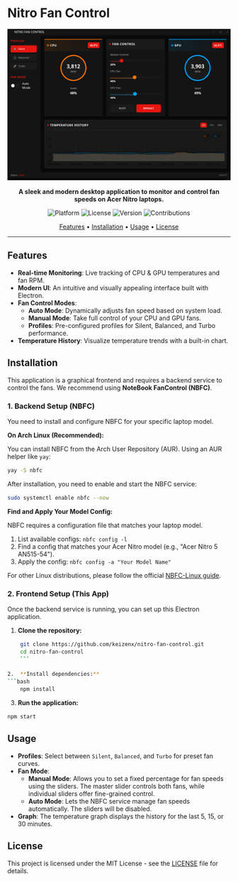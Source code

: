 # Nitro Fan Control

<p align="center">
  <img src="assets/Screenshot.png" alt="Nitro Fan Control Screenshot" width="800"/>
</p>

<p align="center">
  <b>A sleek and modern desktop application to monitor and control fan speeds on Acer Nitro laptops.</b>
</p>

<p align="center">
    <img src="https://img.shields.io/badge/platform-Linux-brightgreen" alt="Platform">
    <img src="https://img.shields.io/badge/license-MIT-blue" alt="License">
    <img src="https://img.shields.io/badge/version-1.0.17-blueviolet" alt="Version">
    <img src="https://img.shields.io/badge/contributions-welcome-orange" alt="Contributions">
</p>

<p align="center">
  <a href="#features">Features</a> •
  <a href="#installation">Installation</a> •
  <a href="#usage">Usage</a> •
  <a href="#license">License</a>
</p>

---

## Features

- **Real-time Monitoring**: Live tracking of CPU & GPU temperatures and fan RPM.
- **Modern UI**: An intuitive and visually appealing interface built with Electron.
- **Fan Control Modes**: 
    - **Auto Mode**: Dynamically adjusts fan speed based on system load.
    - **Manual Mode**: Take full control of your CPU and GPU fans.
    - **Profiles**: Pre-configured profiles for Silent, Balanced, and Turbo performance.
- **Temperature History**: Visualize temperature trends with a built-in chart.

## Installation

This application is a graphical frontend and requires a backend service to control the fans. We recommend using **NoteBook FanControl (NBFC)**.

### 1. Backend Setup (NBFC)

You need to install and configure NBFC for your specific laptop model.

**On Arch Linux (Recommended):**

You can install NBFC from the Arch User Repository (AUR). Using an AUR helper like `yay`:

```bash
yay -S nbfc
```

After installation, you need to enable and start the NBFC service:

```bash
sudo systemctl enable nbfc --now
```

**Find and Apply Your Model Config:**

NBFC requires a configuration file that matches your laptop model.

1.  List available configs: `nbfc config -l`
2.  Find a config that matches your Acer Nitro model (e.g., "Acer Nitro 5 AN515-54").
3.  Apply the config: `nbfc config -a "Your Model Name"`

For other Linux distributions, please follow the official [NBFC-Linux guide](https://github.com/nbfc-linux/nbfc-linux).

### 2. Frontend Setup (This App)

Once the backend service is running, you can set up this Electron application.

1.  **Clone the repository:**
```bash
    git clone https://github.com/keizenx/nitro-fan-control.git
    cd nitro-fan-control
    ```

2.  **Install dependencies:**
```bash
    npm install
```

3.  **Run the application:**
```bash
npm start
```

## Usage

- **Profiles**: Select between `Silent`, `Balanced`, and `Turbo` for preset fan curves.
- **Fan Mode**:
    - **Manual Mode**: Allows you to set a fixed percentage for fan speeds using the sliders. The master slider controls both fans, while individual sliders offer fine-grained control.
    - **Auto Mode**: Lets the NBFC service manage fan speeds automatically. The sliders will be disabled.
- **Graph**: The temperature graph displays the history for the last 5, 15, or 30 minutes.

## License

This project is licensed under the MIT License - see the [LICENSE](LICENSE) file for details.